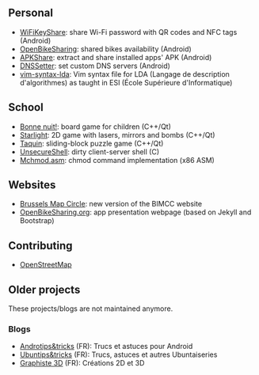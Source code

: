 <!--
.. title: Projects
.. slug: projects
.. date: 05/22/2014 01:33:25 AM UTC+02:00
.. tags:
.. link:
.. description:
.. type: text
-->

## Personal

* [WiFiKeyShare](http://wifikeysha.re "WiFiKeyShare"): share Wi-Fi password with QR codes and NFC tags (Android)
* [OpenBikeSharing](http://openbikesharing.org "OpenBikeSharing"): shared bikes availability (Android)
* [APKShare](https://github.com/bparmentier/APKShare): extract and share installed apps' APK (Android)
* [DNSSetter](https://github.com/bparmentier/DNSSetter "DNSSetter"): set custom DNS servers (Android)
* [vim-syntax-lda](https://github.com/bparmentier/vim-syntax-lda "vim-syntax-lda"): Vim syntax file for LDA (Langage de description d'algorithmes) as taught in ESI (École Supérieure d'Informatique)

## School

* [Bonne nuit!](https://github.com/bparmentier/bonne-nuit): board game for children (C++/Qt)
* [Starlight](https://github.com/bparmentier/Starlight): 2D game with lasers, mirrors and bombs (C++/Qt)
* [Taquin](https://github.com/bparmentier/Taquin "Taquin"): sliding-block puzzle game (C++/Qt)
* [UnsecureShell](https://github.com/bparmentier/UnsecureShell "UnsecureShell"): dirty client-server shell (C)
* [Mchmod.asm](https://github.com/bparmentier/Mchmod.asm "Mchmod.asm"): chmod command implementation (x86 ASM)

## Websites

* [Brussels Map Circle](http://www.bimcc.org/ "BIMCC website"): new version of the BIMCC website
* [OpenBikeSharing.org](http://openbikesharing.org/ "OpenBikeSharing.org"): app presentation webpage (based on Jekyll and Bootstrap)

## Contributing

* [OpenStreetMap](https://openstreetmap.org/user/bparmentier "OpenStreetMap profile")

## Older projects

These projects/blogs are not maintained anymore.

### Blogs

* [Androtips&tricks](http://androtipsandtricks.blogspot.be/ "Androtips&tricks") (FR): Trucs et astuces pour Android
* [Ubuntips&tricks](http://ubuntipsandtricks.blogspot.be/ "Ubuntips&tricks") (FR): Trucs, astuces et autres Ubuntaiseries
* [Graphiste 3D](http://graphiste3d.blogspot.be/ "Graphiste 3D") (FR): Créations 2D et 3D
